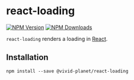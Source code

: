 # react-loading

[![NPM Version](https://img.shields.io/npm/v/@vivid-planet/react-loading.svg?style=flat)](https://www.npmjs.com/package/@vivid-planet/react-loading)
[![NPM Downloads](https://img.shields.io/npm/dm/@vivid-planet/react-loading.svg?style=flat)](https://www.npmjs.com/package/@vivid-planet/react-loading)

`react-loading` renders a loading in [React](https://github.com/facebook/react).

## Installation
```npm install --save @vivid-planet/react-loading```
